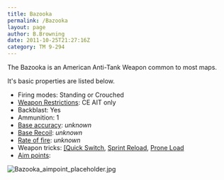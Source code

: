 ```yaml
---
title: Bazooka
permalink: /Bazooka
layout: page
author: B.Browning
date: 2011-10-25T21:27:16Z
category: TM 9-294
---
```

The Bazooka is an American Anti-Tank Weapon common to most maps.

It's basic properties are listed below.

  - Firing modes: Standing or Crouched
  - [Weapon Restrictions](Weapon_Restrictions "wikilink"): CE AIT only
  - Backblast: Yes
  - Ammunition: 1
  - [Base accuracy](Weapon_mechanics "wikilink"): *unknown*
  - [Base Recoil](Weapon_mechanics "wikilink"): *unknown*
  - [Rate of fire](Weapon_mechanics "wikilink"): *unknown*
  - Weapon tricks: [\[Quick Switch]([Quick_Switch "wikilink"), [Sprint
    Reload](Sprint_Reload "wikilink"), [Prone
    Load](Prone_Load "wikilink")
  - [Aim points](Weapon_mechanics "wikilink"):

![Bazooka\_aimpoint\_placeholder.jpg](Bazooka_aimpoint_placeholder.jpg
"Bazooka_aimpoint_placeholder.jpg")

